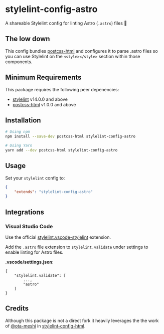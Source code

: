 # stylelint-config-astro

A shareable Stylelint config for linting Astro (`.astro`) files :rocket:

## The low down

This config bundles [postcss-html] and configures it to parse .astro files so you can use Stylelint
on the `<style></style>` section within those components.

## Minimum Requirements

This package requires the following peer depenencies:

-   [stylelint] v14.0.0 and above
-   [postcss-html] v1.0.0 and above

## Installation

```sh
# Using npm
npm install --save-dev postcss-html stylelint-config-astro

# Using Yarn
yarn add --dev postcss-html stylelint-config-astro
```

## Usage

Set your `stylelint` config to:

```json
{
    "extends": "stylelint-config-astro"
}
```

## Integrations

### Visual Studio Code

Use the official
[stylelint.vscode-stylelint](https://marketplace.visualstudio.com/items?itemName=stylelint.vscode-stylelint)
extension.

Add the `.astro` file extension to `stylelint.validate` under settings to enable linting for Astro
files.

**.vscode/settings.json**:

```jsonc
{
    "stylelint.validate": [
        ...,
        "astro"
    ]
}
```

## Credits

Although this package is not a direct fork it heavily leverages the the work of
[@ota-meshi](https://github.com/ota-meshi) in
[stylelint-config-html](https://github.com/ota-meshi/stylelint-config-html).

[stylelint]: https://stylelint.io/
[postcss-html]: https://github.com/ota-meshi/postcss-html
